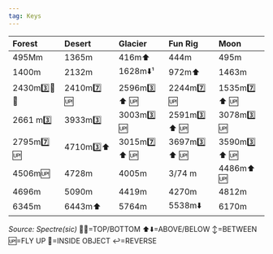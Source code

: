 ```yaml
---
tag: Keys
---
```

Forest | Desert | Glacier | Fun Rig | Moon
:-- | :-- | :-- | :-- | :--
495Мm | 1365m | 416m⬆️ | 444m | 495m
1400m | 2132m | 1628m⬇️¹  | 972m⬆️ | 1463m
2430m3️⃣🔽💦 | 2410m7️⃣ 🆙 | 2596m3️⃣ ⬆️ 🆙 | 2244m7️⃣ 🆙 | 1535m7️⃣ ⬆️ 🆙
2661 m3️⃣ | 3933m3️⃣ | 3003m3️⃣ 🆙 | 2591m3️⃣ ⬆️ 🆙 | 3078m3️⃣ 🆙
2795m7️⃣ 🆙 | 4710m3️⃣⬆️ | 3015m7️⃣ ⬆️ 🆙 | 3697m3️⃣ ⬆️ 🆙 | 3590m3️⃣ ⬆️ 🆙
4506m🆙 | 4728m | 4005m | 3/74 m | 4486m⬆️ 🆙
4696m | 5090m | 4419m | 4270m | 4812m
6345m | 6443m⬆️ | 5764m | 5538m⬇️ | 6170m

*Source: Spectre(sic)*
🔼🔽=TOP/BOTTOM
⬆️⬇️=ABOVE/BELOW
↕️=BETWEEN
🆙=FLY UP
🔄=INSIDE OBJECT
↩️=REVERSE

